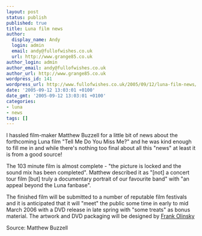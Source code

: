 ```yaml
---
layout: post
status: publish
published: true
title: Luna film news
author:
  display_name: Andy
  login: admin
  email: andy@fullofwishes.co.uk
  url: http://www.grange85.co.uk
author_login: admin
author_email: andy@fullofwishes.co.uk
author_url: http://www.grange85.co.uk
wordpress_id: 141
wordpress_url: http://www.fullofwishes.co.uk/2005/09/12/luna-film-news/
date: '2005-09-12 13:03:01 +0100'
date_gmt: '2005-09-12 13:03:01 +0100'
categories:
- luna
- news
tags: []
---
```

<p>I hassled film-maker Matthew Buzzell for a little bit of news about the forthcoming Luna film "Tell Me Do You Miss Me?" and he was kind enough to fill me in and while there's nothing too final about all this &quot;news&quot; at least it is from a good source!</p>
<p>The 103 minute film is almost complete - &quot;the picture is locked and the sound mix has been completed&quot;. Matthew described it as &quot;[not] a concert tour film [but] truly a documentary portrait of our favourite band&quot; with &quot;an appeal beyond the Luna fanbase&quot;.</p>
<p>The finished film will be submitted to a number of reputable film festivals and it is anticipated that it will &quot;meet&quot; the public some time in early to mid March 2006 with a DVD release in late spring with &quot;some treats&quot; as bonus material. The artwork and DVD packaging will be designed by <a href="http://www.frankolinsky.com/">Frank Olinsky</a></p>
<p>Source: Matthew Buzzell</p>
